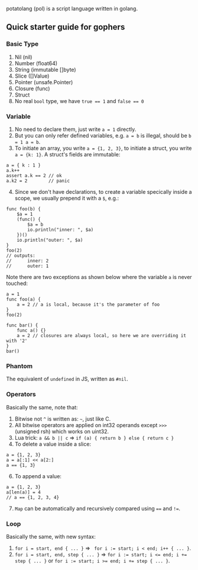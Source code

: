 potatolang (pol) is a script language written in golang.

## Quick starter guide for gophers

### Basic Type
1. Nil (nil)
2. Number (float64)
3. String (immutable []byte)
4. Slice ([]Value)
5. Pointer (unsafe.Pointer)
6. Closure (func)
7. Struct
8. No real `bool` type, we have `true == 1` and `false == 0`

### Variable
1. No need to declare them, just write `a = 1` directly.
2. But you can only refer defined variables, e.g. `a = b` is illegal, should be `b = 1 a = b`.
3. To initiate an array, you write `a = {1, 2, 3}`, to initiate a struct, you write `a = {k: 1}`. A struct's fields are immutable:
```
a = { k : 1 }
a.k++
assert a.k == 2 // ok
a.k2 = 2        // panic
```
4. Since we don't have declarations, to create a variable specically inside a scope, we usually prepend it with a `$`, e.g.:
```
func foo(b) {
    $a = 1
    (func() {
        $a = b
        io.println("inner: ", $a)
    })()
    io.println("outer: ", $a)
}
foo(2)
// outputs:
//      inner: 2
//      outer: 1
```
Note there are two exceptions as shown below where the variable `a` is never touched:
```
a = 1
func foo(a) {
    a = 2 // a is local, because it's the parameter of foo
} 
foo(2)

func bar() {
    func a() {}
    a = 2 // closures are always local, so here we are overriding it with '2'
}
bar()
```

### Phantom
The equivalent of `undefined` in JS, written as `#nil`.

### Operators
Basically the same, note that:
1. Bitwise not `^` is written as: `~`, just like C.
2. All bitwise operators are applied on int32 operands except `>>>` (unsigned rsh) which works on uint32.
3. Lua trick: `a && b || c` => `if (a) { return b } else { return c }`
4. To delete a value inside a slice: 
```
a = {1, 2, 3} 
a = a[:1] << a[2:]
a == {1, 3}
```
6. To append a value:
```
a = {1, 2, 3}
a[len(a)] = 4
// a == {1, 2, 3, 4}
```
7. `Map` can be automatically and recursively compared using `==` and `!=`.

### Loop
Basically the same, with new syntax:
1. `for i = start, end { ... }` => ` for i := start; i < end; i++ { ... }`.
2. `for i = start, end, step { ... }` => `for i := start; i <= end; i += step { ... }` or `for i := start; i >= end; i += step { ... }`.

```
